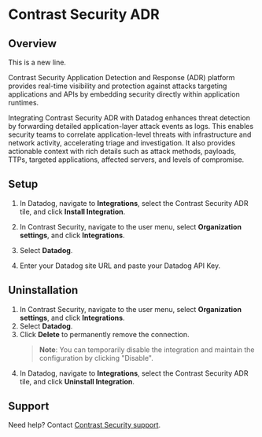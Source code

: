 # Contrast Security ADR

## Overview

This is a new line.

Contrast Security Application Detection and Response (ADR) platform provides real-time visibility and protection against attacks targeting applications and APIs by embedding security directly within application runtimes. 

Integrating Contrast Security ADR with Datadog enhances threat detection by forwarding detailed application-layer attack events as logs. This enables security teams to correlate application-level threats with infrastructure and network activity, accelerating triage and investigation. It also provides actionable context with rich details such as attack methods, payloads, TTPs, targeted applications, affected servers, and levels of compromise.

## Setup

1. In Datadog, navigate to **Integrations**, select the Contrast Security ADR tile, and click **Install Integration**.

2. In Contrast Security, navigate to the user menu, select **Organization settings**, and click **Integrations**.

3. Select **Datadog**.

4. Enter your Datadog site URL and paste your Datadog API Key.


## Uninstallation

1. In Contrast Security, navigate to the user menu, select **Organization settings**, and click **Integrations**.
2. Select **Datadog**.
3. Click **Delete** to permanently remove the connection.
   > **Note**: You can temporarily disable the integration and maintain the configuration by clicking "Disable".
4. In Datadog, navigate to **Integrations**, select the Contrast Security ADR tile, and click **Uninstall Integration**.


## Support

Need help? Contact [Contrast Security support][1].


[1]: mailto:support@contrastsecurity.com
